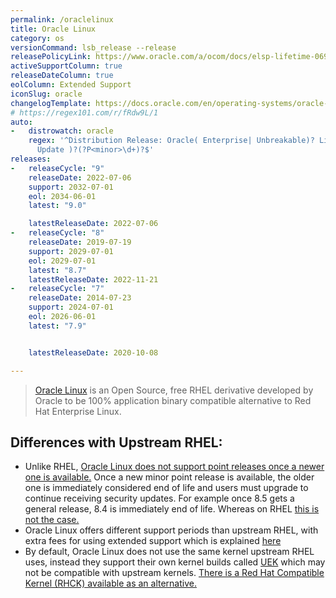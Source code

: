```yaml
---
permalink: /oraclelinux
title: Oracle Linux
category: os
versionCommand: lsb_release --release
releasePolicyLink: https://www.oracle.com/a/ocom/docs/elsp-lifetime-069338.pdf
activeSupportColumn: true
releaseDateColumn: true
eolColumn: Extended Support
iconSlug: oracle
changelogTemplate: https://docs.oracle.com/en/operating-systems/oracle-linux/__RELEASE_CYCLE__/relnotes__LATEST__/
# https://regex101.com/r/fRdw9L/1
auto:
-   distrowatch: oracle
    regex: '^Distribution Release: Oracle( Enterprise| Unbreakable)? Linux R?(?P<major>\d)(-U|\.|
      Update )?(?P<minor>\d+)?$'
releases:
-   releaseCycle: "9"
    releaseDate: 2022-07-06
    support: 2032-07-01
    eol: 2034-06-01
    latest: "9.0"

    latestReleaseDate: 2022-07-06
-   releaseCycle: "8"
    releaseDate: 2019-07-19
    support: 2029-07-01
    eol: 2029-07-01
    latest: "8.7"
    latestReleaseDate: 2022-11-21
-   releaseCycle: "7"
    releaseDate: 2014-07-23
    support: 2024-07-01
    eol: 2026-06-01
    latest: "7.9"


    latestReleaseDate: 2020-10-08

---
```


> [Oracle Linux](https://www.oracle.com/linux/) is an Open Source, free RHEL derivative developed by Oracle to be 100% application binary compatible alternative to Red Hat Enterprise Linux.

## Differences with Upstream RHEL:

 - Unlike RHEL, [Oracle Linux does not support point releases once a newer one is available.](https://community.oracle.com/tech/apps-infra/discussion/4481998/what-is-the-lifecycle-of-oracle-linux-for-minor-releases) Once a new minor point release is available, the older one is immediately considered end of life and users must upgrade to continue receiving security updates. For example once 8.5 gets a general release, 8.4 is immediately end of life. Whereas on RHEL [this is not the case.](https://access.redhat.com/articles/rhel-eus)
 - Oracle Linux offers different support periods than upstream RHEL, with extra fees for using extended support which is explained [here](https://www.oracle.com/a/ocom/docs/linux/oracle-linux-extended-support-ds.pdf)
 - By default, Oracle Linux does not use the same kernel upstream RHEL uses, instead they support their own kernel builds called [UEK](https://docs.oracle.com/en/operating-systems/uek/) which may not be compatible with upstream kernels. [There is a Red Hat Compatible Kernel (RHCK) available as an alternative.](https://community.oracle.com/tech/apps-infra/discussion/4467791/oracle-linux-how-to-change-default-kernel)
